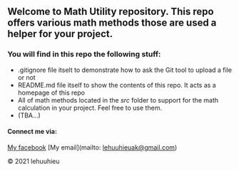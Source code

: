 ## Welcome to Math Utility repository. This repo offers various math methods those are used a helper for your project.

### You will find in this repo the following stuff:
* .gitignore file itselt to demonstrate how to ask the Git tool to upload a file or not
* README.md file itself to show the contents of this repo. It acts as a homepage of this repo
* All of math methods located in the *src* folder to support for the math calculation in your project. Feel free to use them.
* (TBA...)


#### Connect me via:
[My facebook](https://fb.com/lehuuhieu.1011)
[My email](mailto: lehuuhieuak@gmail.com)

© 2021 lehuuhieu